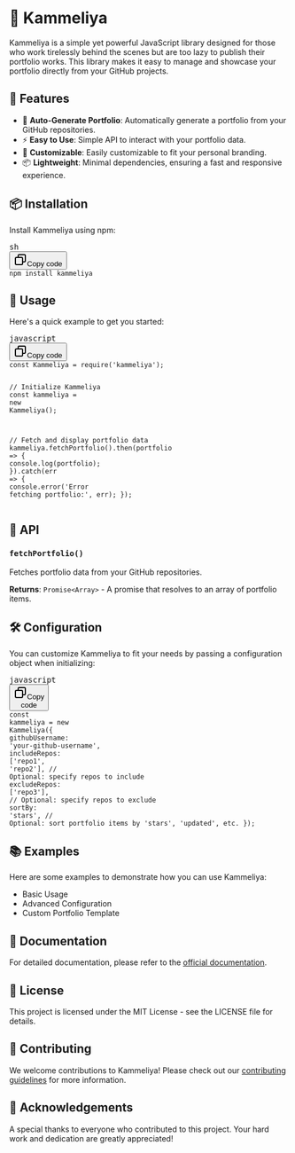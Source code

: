 <h1>🌸 Kammeliya</h1><p><div></div> <div></div> <div></div> <div></div> <div></div></p><p>Kammeliya is a simple yet powerful JavaScript library designed for those who work tirelessly behind the scenes but are too lazy to publish their portfolio works. This library makes it easy to manage and showcase your portfolio directly from your GitHub projects.</p><h2>🌟 Features</h2><ul><li>📝 <strong>Auto-Generate Portfolio</strong>: Automatically generate a portfolio from your GitHub repositories.</li><li>⚡ <strong>Easy to Use</strong>: Simple API to interact with your portfolio data.</li><li>🎨 <strong>Customizable</strong>: Easily customizable to fit your personal branding.</li><li>📦 <strong>Lightweight</strong>: Minimal dependencies, ensuring a fast and responsive experience.</li></ul><h2>📦 Installation</h2><p>Install Kammeliya using npm:</p><pre><div class="dark bg-gray-950 rounded-md border-[0.5px] border-token-border-medium"><div class="flex items-center relative text-token-text-secondary bg-token-main-surface-secondary px-4 py-2 text-xs font-sans justify-between rounded-t-md"><span>sh</span><div class="flex items-center"><span class="" data-state="closed"><button class="flex gap-1 items-center"><svg xmlns="http://www.w3.org/2000/svg" width="24" height="24" fill="none" viewBox="0 0 24 24" class="icon-sm"><path fill="currentColor" fill-rule="evenodd" d="M7 5a3 3 0 0 1 3-3h9a3 3 0 0 1 3 3v9a3 3 0 0 1-3 3h-2v2a3 3 0 0 1-3 3H5a3 3 0 0 1-3-3v-9a3 3 0 0 1 3-3h2zm2 2h5a3 3 0 0 1 3 3v5h2a1 1 0 0 0 1-1V5a1 1 0 0 0-1-1h-9a1 1 0 0 0-1 1zM5 9a1 1 0 0 0-1 1v9a1 1 0 0 0 1 1h9a1 1 0 0 0 1-1v-9a1 1 0 0 0-1-1z" clip-rule="evenodd"></path></svg>Copy code</button></span></div></div><div class="overflow-y-auto p-4" dir="ltr"><code class="!whitespace-pre hljs language-sh">npm install kammeliya
</code></div></div></pre><h2>🚀 Usage</h2><p>Here's a quick example to get you started:</p><pre><div class="dark bg-gray-950 rounded-md border-[0.5px] border-token-border-medium"><div class="flex items-center relative text-token-text-secondary bg-token-main-surface-secondary px-4 py-2 text-xs font-sans justify-between rounded-t-md"><span>javascript</span><div class="flex items-center"><span class="" data-state="closed"><button class="flex gap-1 items-center"><svg xmlns="http://www.w3.org/2000/svg" width="24" height="24" fill="none" viewBox="0 0 24 24" class="icon-sm"><path fill="currentColor" fill-rule="evenodd" d="M7 5a3 3 0 0 1 3-3h9a3 3 0 0 1 3 3v9a3 3 0 0 1-3 3h-2v2a3 3 0 0 1-3 3H5a3 3 0 0 1-3-3v-9a3 3 0 0 1 3-3h2zm2 2h5a3 3 0 0 1 3 3v5h2a1 1 0 0 0 1-1V5a1 1 0 0 0-1-1h-9a1 1 0 0 0-1 1zM5 9a1 1 0 0 0-1 1v9a1 1 0 0 0 1 1h9a1 1 0 0 0 1-1v-9a1 1 0 0 0-1-1z" clip-rule="evenodd"></path></svg>Copy code</button></span></div></div><div class="overflow-y-auto p-4" dir="ltr"><code class="!whitespace-pre hljs language-javascript"><span class="hljs-keyword">const</span> <span class="hljs-title class_">Kammeliya</span> = <span class="hljs-built_in">require</span>(<span class="hljs-string">'kammeliya'</span>);

<span class="hljs-comment">// Initialize Kammeliya</span>
<span class="hljs-keyword">const</span> kammeliya = <span class="hljs-keyword">new</span> <span class="hljs-title class_">Kammeliya</span>();

<span class="hljs-comment">// Fetch and display portfolio data</span>
kammeliya.<span class="hljs-title function_">fetchPortfolio</span>().<span class="hljs-title function_">then</span>(<span class="hljs-function"><span class="hljs-params">portfolio</span> =&gt;</span> {
    <span class="hljs-variable language_">console</span>.<span class="hljs-title function_">log</span>(portfolio);
}).<span class="hljs-title function_">catch</span>(<span class="hljs-function"><span class="hljs-params">err</span> =&gt;</span> {
    <span class="hljs-variable language_">console</span>.<span class="hljs-title function_">error</span>(<span class="hljs-string">'Error fetching portfolio:'</span>, err);
});
</code></div></div></pre><h2>🔧 API</h2><h3><code>fetchPortfolio()</code></h3><p>Fetches portfolio data from your GitHub repositories.</p><p><strong>Returns</strong>: <code>Promise&lt;Array&gt;</code> - A promise that resolves to an array of portfolio items.</p><h2>🛠️ Configuration</h2><p>You can customize Kammeliya to fit your needs by passing a configuration object when initializing:</p><pre><div class="dark bg-gray-950 rounded-md border-[0.5px] border-token-border-medium"><div class="flex items-center relative text-token-text-secondary bg-token-main-surface-secondary px-4 py-2 text-xs font-sans justify-between rounded-t-md"><span>javascript</span><div class="flex items-center"><span class="" data-state="closed"><button class="flex gap-1 items-center"><svg xmlns="http://www.w3.org/2000/svg" width="24" height="24" fill="none" viewBox="0 0 24 24" class="icon-sm"><path fill="currentColor" fill-rule="evenodd" d="M7 5a3 3 0 0 1 3-3h9a3 3 0 0 1 3 3v9a3 3 0 0 1-3 3h-2v2a3 3 0 0 1-3 3H5a3 3 0 0 1-3-3v-9a3 3 0 0 1 3-3h2zm2 2h5a3 3 0 0 1 3 3v5h2a1 1 0 0 0 1-1V5a1 1 0 0 0-1-1h-9a1 1 0 0 0-1 1zM5 9a1 1 0 0 0-1 1v9a1 1 0 0 0 1 1h9a1 1 0 0 0 1-1v-9a1 1 0 0 0-1-1z" clip-rule="evenodd"></path></svg>Copy code</button></span></div></div><div class="overflow-y-auto p-4" dir="ltr"><code class="!whitespace-pre hljs language-javascript"><span class="hljs-keyword">const</span> kammeliya = <span class="hljs-keyword">new</span> <span class="hljs-title class_">Kammeliya</span>({
    <span class="hljs-attr">githubUsername</span>: <span class="hljs-string">'your-github-username'</span>,
    <span class="hljs-attr">includeRepos</span>: [<span class="hljs-string">'repo1'</span>, <span class="hljs-string">'repo2'</span>], <span class="hljs-comment">// Optional: specify repos to include</span>
    <span class="hljs-attr">excludeRepos</span>: [<span class="hljs-string">'repo3'</span>], <span class="hljs-comment">// Optional: specify repos to exclude</span>
    <span class="hljs-attr">sortBy</span>: <span class="hljs-string">'stars'</span>, <span class="hljs-comment">// Optional: sort portfolio items by 'stars', 'updated', etc.</span>
});
</code></div></div></pre><h2>📚 Examples</h2><p>Here are some examples to demonstrate how you can use Kammeliya:</p><ul><li><a rel="noreferrer">Basic Usage</a></li><li><a rel="noreferrer">Advanced Configuration</a></li><li><a rel="noreferrer">Custom Portfolio Template</a></li></ul><h2>📖 Documentation</h2><p>For detailed documentation, please refer to the <a rel="noreferrer" target="_new" href="https://github.com/vendor/kammeliya/wiki">official documentation</a>.</p><h2>📝 License</h2><p>This project is licensed under the MIT License - see the <a rel="noreferrer">LICENSE</a> file for details.</p><h2>🤝 Contributing</h2><p>We welcome contributions to Kammeliya! Please check out our <a rel="noreferrer" href="CONTRIBUTING.md">contributing guidelines</a> for more information.</p><h2>🙏 Acknowledgements</h2><p>A special thanks to everyone who contributed to this project. Your hard work and dedication are greatly appreciated!</p>
